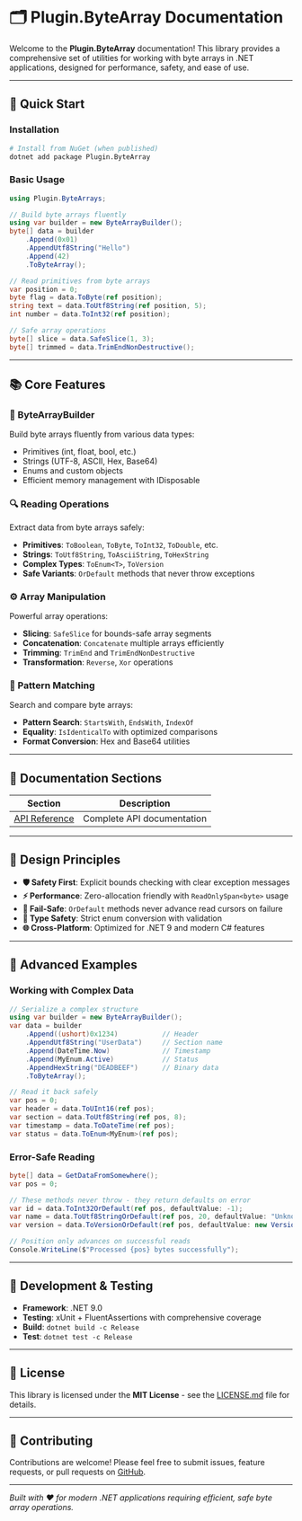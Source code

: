 # 🗂️ Plugin.ByteArray Documentation

Welcome to the **Plugin.ByteArray** documentation! This library provides a comprehensive set of utilities for working with byte arrays in .NET applications, designed for performance, safety, and ease of use.

---

## 🚀 Quick Start

### Installation

```bash
# Install from NuGet (when published)
dotnet add package Plugin.ByteArray
```

### Basic Usage

```csharp
using Plugin.ByteArrays;

// Build byte arrays fluently
using var builder = new ByteArrayBuilder();
byte[] data = builder
    .Append(0x01)
    .AppendUtf8String("Hello")
    .Append(42)
    .ToByteArray();

// Read primitives from byte arrays
var position = 0;
byte flag = data.ToByte(ref position);
string text = data.ToUtf8String(ref position, 5);
int number = data.ToInt32(ref position);

// Safe array operations
byte[] slice = data.SafeSlice(1, 3);
byte[] trimmed = data.TrimEndNonDestructive();
```

---

## 📚 Core Features

### 🔧 ByteArrayBuilder

Build byte arrays fluently from various data types:

- Primitives (int, float, bool, etc.)
- Strings (UTF-8, ASCII, Hex, Base64)
- Enums and custom objects
- Efficient memory management with IDisposable

### 🔍 Reading Operations

Extract data from byte arrays safely:

- **Primitives**: `ToBoolean`, `ToByte`, `ToInt32`, `ToDouble`, etc.
- **Strings**: `ToUtf8String`, `ToAsciiString`, `ToHexString`
- **Complex Types**: `ToEnum<T>`, `ToVersion`
- **Safe Variants**: `OrDefault` methods that never throw exceptions

### ⚙️ Array Manipulation

Powerful array operations:

- **Slicing**: `SafeSlice` for bounds-safe array segments
- **Concatenation**: `Concatenate` multiple arrays efficiently
- **Trimming**: `TrimEnd` and `TrimEndNonDestructive`
- **Transformation**: `Reverse`, `Xor` operations

### 🔎 Pattern Matching

Search and compare byte arrays:

- **Pattern Search**: `StartsWith`, `EndsWith`, `IndexOf`
- **Equality**: `IsIdenticalTo` with optimized comparisons
- **Format Conversion**: Hex and Base64 utilities

---

## 📖 Documentation Sections

| Section | Description |
|---------|-------------|
| [API Reference](/api/Plugin.ByteArrays.html) | Complete API documentation |

---

## 🎯 Design Principles

- **🛡️ Safety First**: Explicit bounds checking with clear exception messages
- **⚡ Performance**: Zero-allocation friendly with `ReadOnlySpan<byte>` usage
- **🔄 Fail-Safe**: `OrDefault` methods never advance read cursors on failure
- **🎯 Type Safety**: Strict enum conversion with validation
- **🌐 Cross-Platform**: Optimized for .NET 9 and modern C# features

---

## 🚀 Advanced Examples

### Working with Complex Data

```csharp
// Serialize a complex structure
using var builder = new ByteArrayBuilder();
var data = builder
    .Append((ushort)0x1234)           // Header
    .AppendUtf8String("UserData")     // Section name
    .Append(DateTime.Now)             // Timestamp
    .Append(MyEnum.Active)            // Status
    .AppendHexString("DEADBEEF")      // Binary data
    .ToByteArray();

// Read it back safely
var pos = 0;
var header = data.ToUInt16(ref pos);
var section = data.ToUtf8String(ref pos, 8);
var timestamp = data.ToDateTime(ref pos);
var status = data.ToEnum<MyEnum>(ref pos);
```

### Error-Safe Reading

```csharp
byte[] data = GetDataFromSomewhere();
var pos = 0;

// These methods never throw - they return defaults on error
var id = data.ToInt32OrDefault(ref pos, defaultValue: -1);
var name = data.ToUtf8StringOrDefault(ref pos, 20, defaultValue: "Unknown");
var version = data.ToVersionOrDefault(ref pos, defaultValue: new Version(1, 0));

// Position only advances on successful reads
Console.WriteLine($"Processed {pos} bytes successfully");
```

---

## 🔧 Development & Testing

- **Framework**: .NET 9.0
- **Testing**: xUnit + FluentAssertions with comprehensive coverage
- **Build**: `dotnet build -c Release`
- **Test**: `dotnet test -c Release`

---

## 📄 License

This library is licensed under the **MIT License** - see the [LICENSE.md](https://github.com/framinosona/Plugin.ByteArray/blob/main/LICENSE.md) file for details.

---

## 🤝 Contributing

Contributions are welcome! Please feel free to submit issues, feature requests, or pull requests on [GitHub](https://github.com/framinosona/Plugin.ByteArray).

---

*Built with ❤️ for modern .NET applications requiring efficient, safe byte array operations.*
